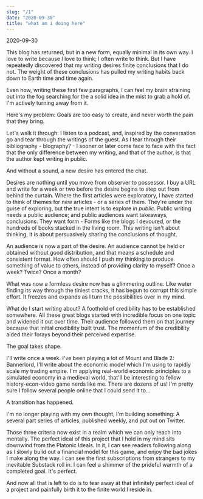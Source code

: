 ```yaml
---
slug: "/1"
date: "2020-09-30"
title: "what am i doing here"
---
```


2020-09-30

This blog has returned, but in a new form, equally minimal in its own way. I love to write because I love to think; I often write to think. But I have repeatedly discovered that my writing desires finite conclusions that I do not. The weight of these conclusions has pulled my writing habits back down to Earth time and time again.

Even now, writing these first few paragraphs, I can feel my brain straining out into the fog searching for the a solid idea in the mist to grab a hold of. I'm actively turning away from it.

Here's my problem: Goals are too easy to create, and never worth the pain that they bring.

Let's walk it through:
I listen to a podcast, and, inspired by the conversation go and tear through the writings of the guest. As I tear through their bibliography - blography? - I sooner or later come face to face with the fact that the only difference between my writing, and that of the author, is that the author kept writing in public.

And without a sound, a new desire has entered the chat.

Desires are nothing until you move from observer to possessor. I buy a URL and write for a week or two before the desire begins to step out from behind the curtain. Where the first articles were exploratory, I have started to think of themes for new articles - or a series of them. They're under the guise of exploring, but the true intent is to explore _in public_. Public writing needs a public audience; and public audiences want takeaways, conclusions. They want form - Forms like the blogs I devoured, or the hundreds of books stacked in the living room. This writing isn't about thinking, it is about persuasively sharing the conclusions of thought.

An audience is now a part of the desire. An audience cannot be held or obtained without good distribution, and that means a schedule and consistent format. How often should I push my thinking to produce something of value to others, instead of providing clarity to myself? Once a week? Twice? Once a month?

What was now a formless desire now has a glimmering outline. Like water finding its way through the tiniest cracks, it has begun to corrupt this simple effort. It freezes and expands as I turn the possibilities over in my mind.

What do I start writing about? A foothold of credibility has to be established somewhere. All these great blogs started with incredible focus on one topic and widened it out over time. Their audience followed them on that journey because that initial credibility built trust. The momentum of the credibility aided their forays beyond their perceived expertise.

The goal takes shape.

I'll write once a week. I've been playing a lot of Mount and Blade 2: Bannerlord, I'll write about the economic model which I'm using to rapidly scale my trading empire. I'm applying real-world economic principles to a simulated economy in a medieval world, that'll be interesting to fellow history-econ-video game nerds like me. There are dozens of us! I'm pretty sure I follow several people online that I could send it to...

A transition has happened.

I'm no longer playing with my own thought, I'm building something: A several part series of articles, published weekly, and put out on Twitter.

Those three criteria now exist in a realm which we can only reach into mentally. The perfect ideal of this project that I hold in my mind sits downwind from the Platonic Ideals. In it, I can see readers following along as I slowly build out a financial model for this game, and enjoy the bad jokes I make along the way. I can see the first subscriptions from strangers to my inevitable Substack roll in. I can feel a shimmer of the prideful warmth of a completed goal. It's perfect.

And now all that is left to do is to tear away at that infinitely perfect ideal of a project and painfully birth it to the finite world I reside in.
